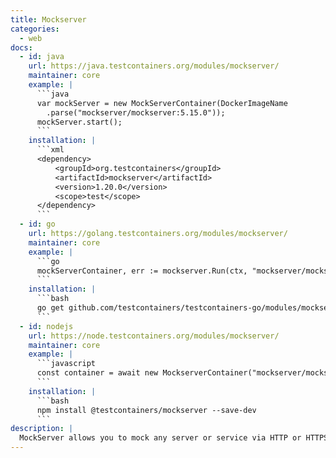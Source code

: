 ```yaml
---
title: Mockserver
categories:
  - web
docs:
  - id: java
    url: https://java.testcontainers.org/modules/mockserver/
    maintainer: core
    example: |
      ```java
      var mockServer = new MockServerContainer(DockerImageName
        .parse("mockserver/mockserver:5.15.0"));
      mockServer.start();
      ```
    installation: |
      ```xml
      <dependency>
          <groupId>org.testcontainers</groupId>
          <artifactId>mockserver</artifactId>
          <version>1.20.0</version>
          <scope>test</scope>
      </dependency>
      ```
  - id: go
    url: https://golang.testcontainers.org/modules/mockserver/
    maintainer: core
    example: |
      ```go
      mockServerContainer, err := mockserver.Run(ctx, "mockserver/mockserver:5.15.0")
      ```
    installation: |
      ```bash
      go get github.com/testcontainers/testcontainers-go/modules/mockserver
      ```
  - id: nodejs
    url: https://node.testcontainers.org/modules/mockserver/
    maintainer: core
    example: |
      ```javascript
      const container = await new MockserverContainer("mockserver/mockserver:5.15.0").start();
      ```
    installation: |
      ```bash
      npm install @testcontainers/mockserver --save-dev
      ```
description: |
  MockServer allows you to mock any server or service via HTTP or HTTPS, such as a REST or RPC service.
---
```

